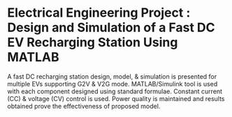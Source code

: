 # Electrical Engineering Project : Design and Simulation of a Fast DC EV Recharging Station Using MATLAB
A fast DC recharging station design, model, &amp; simulation is presented for multiple EVs supporting G2V & V2G mode. MATLAB/Simulink tool is used with each component designed using standard formulae. Constant current (CC) & voltage (CV) control is used. Power quality is maintained and results obtained prove the effectiveness of proposed model.

